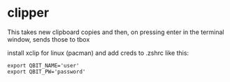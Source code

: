 # clipper
This takes new clipboard copies and then, on pressing enter in the terminal window, sends those to tbox

install xclip for linux (pacman)
and add creds to .zshrc like this:
```
export QBIT_NAME='user'
export QBIT_PW='password'
```
